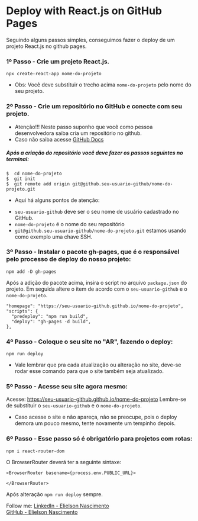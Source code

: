 # Deploy with React.js on GitHub Pages

Seguindo alguns passos simples, conseguimos fazer o deploy de um projeto React.js no github pages.

### 1º Passo - Crie um projeto React.js.
```
npx create-react-app nome-do-projeto
```
* Obs: Você deve substituir o trecho acima `nome-do-projeto` pelo nome do seu projeto.

### 2º Passo - Crie um repositório no GitHub e conecte com seu projeto. 
* Atenção!!! Neste passo suponho que você como pessoa desenvolvedora saiba cria um repositório no github.
* Caso não saiba acesse <a href="https://docs.github.com/pt/get-started/quickstart/create-a-repo" target="_blank">GitHub Docs</a>


##### Após a criação do repositório você deve fazer os passos seguintes no terminal:
`$  cd nome-do-projeto` <br/>
`$  git init` <br/>
`$  git remote add origin git@github.seu-usuario-github/nome-do-projeto.git` <br/>
* Aqui há alguns pontos de atenção:
 - `seu-usuario-github` deve ser o seu nome de usuário cadastrado no GitHub.
 - `nome-do-projeto` é o nome do seu repositório
 - `git@github.seu-usuario-github/nome-do-projeto.git` estamos usando como exemplo uma chave SSH.

### 3º Passo - Instalar o pacote gh-pages, que é o responsável pelo processo de deploy do nosso projeto:
```
npm add -D gh-pages
```

Após a adição do pacote acima, insira o script no arquivo `package.json` do projeto.
Em seguida altere o item de acordo com o `seu-usuario-github` e o `nome-do-projeto`.

```
"homepage": "https://seu-usuario-github.github.io/nome-do-projeto",
"scripts": {
  "predeploy": "npm run build",
  "deploy": "gh-pages -d build",
},
```

### 4º Passo - Coloque o seu site no "AR", fazendo o deploy:
`npm run deploy`
* Vale lembrar que pra cada atualização ou alteração no site, deve-se rodar esse comando para que o site também seja atualizado.

### 5º Passo - Acesse seu site agora mesmo:
Acesse: https://seu-usuario-github.github.io/nome-do-projeto
Lembre-se de substituir o `seu-usuario-github` e o `nome-do-projeto`.
* Caso acesse o site e não apareça, não se preocupe, pois o deploy demora um pouco mesmo, tente novamente um tempinho depois.

### 6º Passo - Esse passo só é obrigatório para projetos com rotas:
```
npm i react-router-dom
```
O BrowserRouter deverá ter a seguinte sintaxe:
```
<BrowserRouter basename={process.env.PUBLIC_URL}>

</BrowserRouter>
```
Após alteração `npm run deploy` sempre.


Follow me:
[LinkedIn - Elielson Nascimento](https://www.linkedin.com/in/elielsondev/)<br/>
[GitHub - Elielson Nascimento](https://github.com/elielsondev)
